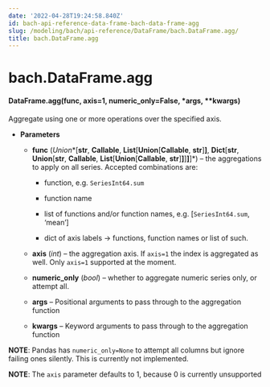 ```yaml
---
date: '2022-04-28T19:24:58.840Z'
id: bach-api-reference-data-frame-bach-data-frame-agg
slug: /modeling/bach/api-reference/DataFrame/bach.DataFrame.agg/
title: bach.DataFrame.agg
---
```


# bach.DataFrame.agg


#### DataFrame.agg(func, axis=1, numeric_only=False, \*args, \*\*kwargs)
Aggregate using one or more operations over the specified axis.


* **Parameters**

    
    * **func** (*Union**[**str**, **Callable**, **List**[**Union**[**Callable**, **str**]**]**, **Dict**[**str**, **Union**[**str**, **Callable**, **List**[**Union**[**Callable**, **str**]**]**]**]**]*) – the aggregations to apply on all series. Accepted combinations are:


        * function, e.g. `SeriesInt64.sum`


        * function name


        * list of functions and/or function names, e.g. [`SeriesInt64.sum`, ‘mean’]


        * dict of axis labels -> functions, function names or list of such.



    * **axis** (*int*) – the aggregation axis. If `axis=1` the index is aggregated as well. Only `axis=1`
    supported at the moment.


    * **numeric_only** (*bool*) – whether to aggregate numeric series only, or attempt all.


    * **args** – Positional arguments to pass through to the aggregation function


    * **kwargs** – Keyword arguments to pass through to the aggregation function


**NOTE**: Pandas has `numeric_only=None` to attempt all columns but ignore failing ones
silently. This is currently not implemented.

**NOTE**: The `axis` parameter defaults to 1, because 0 is currently unsupported

<!-- !! processed by numpydoc !! -->

